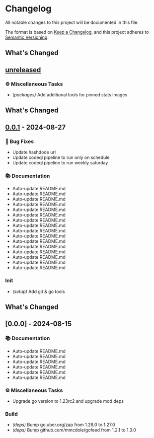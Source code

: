 # Changelog

All notable changes to this project will be documented in this file.

The format is based on [Keep a Changelog](https://keepachangelog.com/en/1.0.0/),
and this project adheres to [Semantic Versioning](https://semver.org/spec/v2.0.0.html).

## What's Changed

## [unreleased]

### ⚙️ Miscellaneous Tasks

- *(packages)* Add additional tools for pinned stats images

## What's Changed

## [0.0.1] - 2024-08-27

### 🐛 Bug Fixes

- Update hashdode url
- Update codeql pipeline to run only on schedule
- Update codeql pipeline to run weekly saturday

### 📚 Documentation

- Auto-update README.md
- Auto-update README.md
- Auto-update README.md
- Auto-update README.md
- Auto-update README.md
- Auto-update README.md
- Auto-update README.md
- Auto-update README.md
- Auto-update README.md
- Auto-update README.md
- Auto-update README.md
- Auto-update README.md
- Auto-update README.md
- Auto-update README.md
- Auto-update README.md
- Auto-update README.md

### Init

- *(setup)* Add git & go tools

## What's Changed

## [0.0.0] - 2024-08-15

### 📚 Documentation

- Auto-update README.md
- Auto-update README.md
- Auto-update README.md
- Auto-update README.md
- Auto-update README.md
- Auto-update README.md

### ⚙️ Miscellaneous Tasks

- Upgrade go version to 1.23rc2 and upgrade mod deps

### Build

- *(deps)* Bump go.uber.org/zap from 1.26.0 to 1.27.0
- *(deps)* Bump github.com/mmcdole/gofeed from 1.2.1 to 1.3.0

[unreleased]: https://github.com/shashank-priyadarshi/shashank-priyadarshi/compare/v0.0.1..HEAD
[0.0.1]: https://github.com/shashank-priyadarshi/shashank-priyadarshi/compare/v0.0.0..v0.0.1

<!-- generated by git-cliff -->

